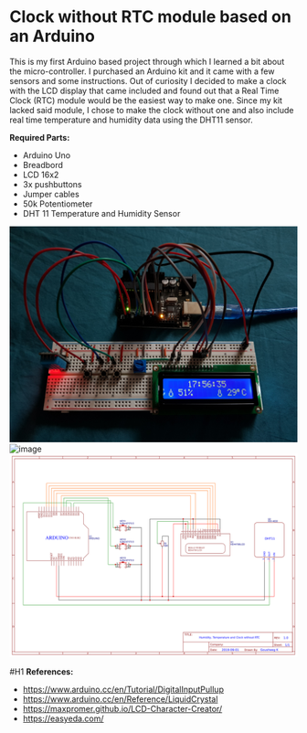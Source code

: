 # Clock without RTC module based on an Arduino

This is my first Arduino based project through which I learned a bit about the micro-controller. I purchased an Arduino kit and it came with a few sensors and some instructions. Out of curiosity I decided to make a clock with the LCD display that came included and found out that a Real Time Clock (RTC) module would be the easiest way to make one. Since my kit lacked said module, I chose to make the clock without one and also include real time temperature and humidity data using the DHT11 sensor.

**Required Parts:**
* Arduino Uno 
* Breadbord
* LCD 16x2
* 3x pushbuttons
* Jumper cables
* 50k Potentiometer
* DHT 11 Temperature and Humidity Sensor


![image](20190830_175621.jpg)
![image](20190830_175634.jpg)
![image](Schematic_Arduino-Clock-without-RTC.png)



#H1 **References:**
* https://www.arduino.cc/en/Tutorial/DigitalInputPullup
* https://www.arduino.cc/en/Reference/LiquidCrystal
* https://maxpromer.github.io/LCD-Character-Creator/
* https://easyeda.com/
